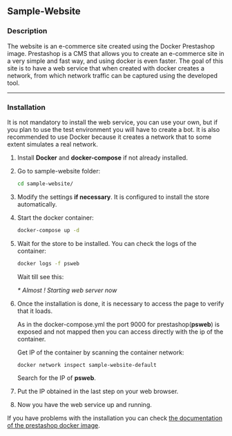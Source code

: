 ## Sample-Website

### Description

The website is an e-commerce site created using the Docker Prestashop image. Prestashop is a CMS that allows you to create an e-commerce site in a very simple and fast way, and using docker is even faster. The goal of this site is to have a web service that when created with docker creates a network, from which network traffic can be captured using the developed tool.

---

### Installation

It is not mandatory to install the web service, you can use your own, but if you plan to use the test environment you will have to create a bot. It is also recommended to use Docker because it creates a network that to some extent simulates a real network.

1. Install **Docker** and **docker-compose** if not already installed.

2. Go to sample-website folder:

   ```bash
   cd sample-website/
   ```

3. Modify the settings **if necessary**. It is configured to install the store automatically.

4. Start the docker container:

   ```bash
   docker-compose up -d
   ```

5. Wait for the store to be installed. You can check the logs of the container: 

   ```bash
   docker logs -f psweb
   ```

   Wait till see this:

   *\* Almost ! Starting web server now*

6. Once the installation is done, it is necessary to access the page to verify that it loads.

   As in the docker-compose.yml the port 9000 for prestashop(**psweb**) is exposed and not mapped then you can access directly with the ip of the container.

   Get IP of the container by scanning the container network:

   ```bash
   docker network inspect sample-website-default
   ```

   Search for the IP of **psweb**.

7. Put the IP obtained in the last step on your web browser.

8. Now you have the web service up and running.

If you have problems with the installation you can check [the documentation of the prestashop docker image](https://hub.docker.com/r/prestashop/prestashop/).